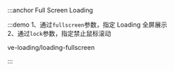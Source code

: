 :::anchor Full Screen Loading

:::demo 1、通过`fullscreen`参数，指定 Loading 全屏展示<br>2、通过`lock`参数，指定禁止鼠标滚动

ve-loading/loading-fullscreen

:::
